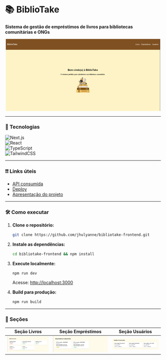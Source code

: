 # 📚 BiblioTake 

**Sistema de gestão de empréstimos de livros para bibliotecas comunitárias e ONGs**  

<div align="center">
  <img src="public/images/starting-point.png" alt="Screenshot da Landing Page" width="500">
</div>  

---

### 🚀 Tecnologias 
  ![Next.js](https://img.shields.io/badge/Next.js-13.5.6-black?logo=next.js)  
  ![React](https://img.shields.io/badge/React-18.2.0-blue?logo=react)  
  ![TypeScript](https://img.shields.io/badge/TypeScript-5.0.0-blue?logo=typescript)  
  ![TailwindCSS](https://img.shields.io/badge/TailwindCSS-3.3.0-06B6D4?logo=tailwind-css)  

---

### ❗❗ Links úteis
- [API consumida](github.com/jhulyanne/bibliotake-api)
- [Deploy](bibliotake.vercel.app)
- [Apresentação do projeto]()

---

### 🛠 Como executar  
1. **Clone o repositório:**  
   ```bash  
   git clone https://github.com/jhulyanne/bibliotake-frontend.git  
   ```  

2. **Instale as dependências:**  
   ```bash  
   cd bibliotake-frontend && npm install  
   ```  

3. **Execute localmente:**  
   ```bash  
   npm run dev  
   ```  
   Acesse: [http://localhost:3000](http://localhost:3000)  

4. **Build para produção:**  
   ```bash  
   npm run build  
   ```  
---

### 📸 Seções 
| Seção Livros | Seção Empréstimos | Seção Usuários |  
|--------------|-------------------|----------------|
| ![Books](public/images/books-section.png) | ![Loans](public/images/loans-section.png) | ![Users](public/images/users-section.png)
